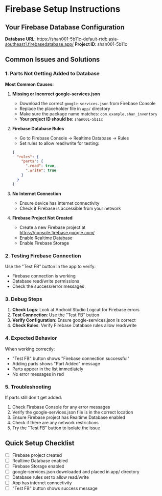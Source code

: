 # Firebase Setup Instructions

## Your Firebase Database Configuration

**Database URL**: https://shan001-5b11c-default-rtdb.asia-southeast1.firebasedatabase.app/
**Project ID**: shan001-5b11c

## Common Issues and Solutions

### 1. Parts Not Getting Added to Database

**Most Common Causes:**

1. **Missing or Incorrect google-services.json**
   - Download the correct `google-services.json` from Firebase Console
   - Replace the placeholder file in `app/` directory
   - Make sure the package name matches: `com.example.shan_inventory`
   - **Your project ID should be**: `shan001-5b11c`

2. **Firebase Database Rules**
   - Go to Firebase Console → Realtime Database → Rules
   - Set rules to allow read/write for testing:
   ```json
   {
     "rules": {
       "parts": {
         ".read": true,
         ".write": true
       }
     }
   }
   ```

3. **No Internet Connection**
   - Ensure device has internet connectivity
   - Check if Firebase is accessible from your network

4. **Firebase Project Not Created**
   - Create a new Firebase project at https://console.firebase.google.com/
   - Enable Realtime Database
   - Enable Firebase Storage

### 2. Testing Firebase Connection

Use the "Test FB" button in the app to verify:
- Firebase connection is working
- Database read/write permissions
- Check the success/error messages

### 3. Debug Steps

1. **Check Logs**: Look at Android Studio Logcat for Firebase errors
2. **Test Connection**: Use the "Test FB" button
3. **Verify Configuration**: Ensure google-services.json is correct
4. **Check Rules**: Verify Firebase Database rules allow read/write

### 4. Expected Behavior

When working correctly:
- "Test FB" button shows "Firebase connection successful"
- Adding parts shows "Part Added" message
- Parts appear in the list immediately
- No error messages in red

### 5. Troubleshooting

If parts still don't get added:
1. Check Firebase Console for any error messages
2. Verify the google-services.json file is in the correct location
3. Ensure Firebase project has Realtime Database enabled
4. Check if there are any network restrictions
5. Try the "Test FB" button to isolate the issue

## Quick Setup Checklist

- [ ] Firebase project created
- [ ] Realtime Database enabled
- [ ] Firebase Storage enabled
- [ ] google-services.json downloaded and placed in app/ directory
- [ ] Database rules set to allow read/write
- [ ] App has internet connectivity
- [ ] "Test FB" button shows success message
